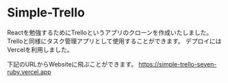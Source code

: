 # Simple-Trello

Reactを勉強するためにTrelloというアプリのクローンを作成いたしました。
Trelloと同様にタスク管理アプリとして使用することができます。
デプロイにはVercelを利用しました。

下記のURLからWebsiteに飛ぶことができます。
https://simple-trello-seven-ruby.vercel.app
